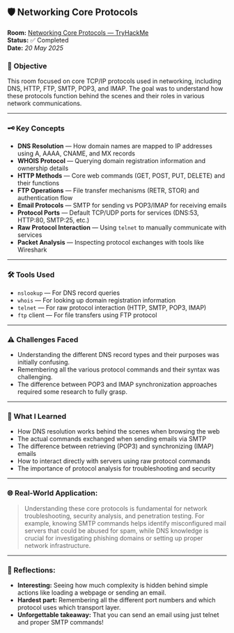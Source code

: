 ## 🛡️ Networking Core Protocols

**Room:** [Networking Core Protocols — TryHackMe](https://tryhackme.com/room/networkingcoreprotocols)  
**Status:** ✅ Completed  
**Date:** *20 May 2025*  

### 🎯 Objective
This room focused on core TCP/IP protocols used in networking, including DNS, HTTP, FTP, SMTP, POP3, and IMAP. The goal was to understand how these protocols function behind the scenes and their roles in various network communications.

---

### 🗝️ Key Concepts  
- **DNS Resolution** — How domain names are mapped to IP addresses using A, AAAA, CNAME, and MX records  
- **WHOIS Protocol** — Querying domain registration information and ownership details  
- **HTTP Methods** — Core web commands (GET, POST, PUT, DELETE) and their functions  
- **FTP Operations** — File transfer mechanisms (RETR, STOR) and authentication flow  
- **Email Protocols** — SMTP for sending vs POP3/IMAP for receiving emails  
- **Protocol Ports** — Default TCP/UDP ports for services (DNS:53, HTTP:80, SMTP:25, etc.)  
- **Raw Protocol Interaction** — Using `telnet` to manually communicate with services  
- **Packet Analysis** — Inspecting protocol exchanges with tools like Wireshark  

---

### 🛠️ Tools Used
- `nslookup` — For DNS record queries
- `whois` — For looking up domain registration information
- `telnet` — For raw protocol interaction (HTTP, SMTP, POP3, IMAP)
- `ftp` client — For file transfers using FTP protocol

---

### ⚠️ Challenges Faced
- Understanding the different DNS record types and their purposes was initially confusing.
- Remembering all the various protocol commands and their syntax was challenging.
- The difference between POP3 and IMAP synchronization approaches required some research to fully grasp.

---

### 🧠 What I Learned
- How DNS resolution works behind the scenes when browsing the web
- The actual commands exchanged when sending emails via SMTP
- The difference between retrieving (POP3) and synchronizing (IMAP) emails
- How to interact directly with servers using raw protocol commands
- The importance of protocol analysis for troubleshooting and security

---

### 🌐 Real-World Application:
> Understanding these core protocols is fundamental for network troubleshooting, security analysis, and penetration testing. For example, knowing SMTP commands helps identify misconfigured mail servers that could be abused for spam, while DNS knowledge is crucial for investigating phishing domains or setting up proper network infrastructure.

---

### 💭 Reflections:
- **Interesting:** Seeing how much complexity is hidden behind simple actions like loading a webpage or sending an email.
- **Hardest part:** Remembering all the different port numbers and which protocol uses which transport layer.
- **Unforgettable takeaway:** That you can send an email using just telnet and proper SMTP commands!
